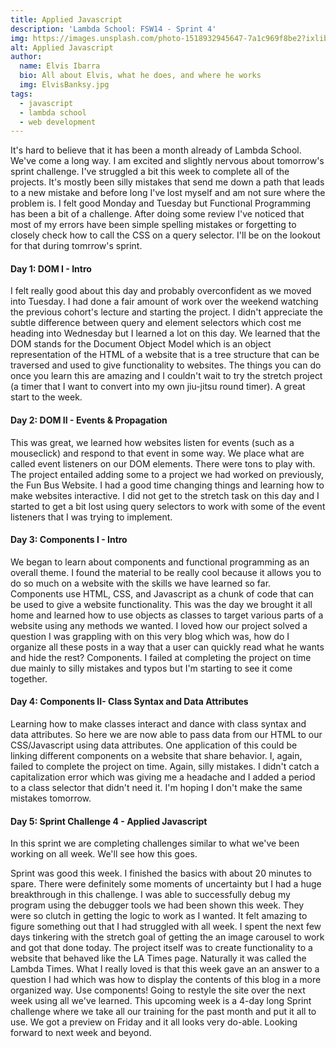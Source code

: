 ```yaml
---
title: Applied Javascript
description: 'Lambda School: FSW14 - Sprint 4'
img: https://images.unsplash.com/photo-1518932945647-7a1c969f8be2?ixlib=rb-1.2.1&ixid=MXwxMjA3fDB8MHxwaG90by1wYWdlfHx8fGVufDB8fHw%3D&auto=format&fit=crop&w=1189&q=80
alt: Applied Javascript
author:
  name: Elvis Ibarra
  bio: All about Elvis, what he does, and where he works
  img: ElvisBanksy.jpg
tags:
  - javascript
  - lambda school
  - web development
---
```


<section class="weekly">
    <p class="intro"> It's hard to believe that it has been a month already of Lambda School. We've come a long way.
      I am excited and slightly nervous about tomorrow's sprint challenge. I've struggled a bit this week to complete
      all of the projects. It's mostly been silly mistakes that send me down a path that leads to a new mistake and
      before long I've lost myself and am not sure where the problem is. I felt good Monday and Tuesday but
      Functional Programming has been a bit of a challenge. After doing some review I've noticed that most of my
      errors have been simple spelling mistakes or forgetting to closely check how to call the CSS on a query
      selector. I'll be on the lookout for that during tomrrow's sprint.   </p>
    <div class="top-content">
      <div class="text-content">
        <h4><span class="daytags">Day 1:</span> <span class="day">DOM I - Intro</span></h4>
        <p> I felt really good about this day and probably overconfident as we moved into Tuesday. I had done a fair
          amount of work over the weekend watching the previous cohort's lecture and starting the project. I didn't
          appreciate the subtle difference between query and element selectors which cost me heading into Wednesday
          but I learned a lot on this day. We learned that the DOM stands for the Document Object Model which is an
          object representation of the HTML of a website that is a tree structure that can be traversed and used to
          give functionality to websites. The things you can do once you learn this are amazing and I couldn't wait
          to try the stretch project (a timer that I want to convert into my own jiu-jitsu round timer). A great
          start to the week. </p>
      </div>
      <div class="text-content">
        <h4><span class="daytags">Day 2:</span> <span class="day">DOM II - Events & Propagation </span></h4>
        <p>This was great, we learned how websites listen for events (such as a mouseclick) and respond to that event
          in some way. We place what are called event listeners on our DOM elements. There were tons to play with.
          The project entailed adding some to a project we had worked on previously, the Fun Bus Website. I had a
          good time changing things and learning how to make websites interactive. I did not get to the stretch task
          on this day and I started to get a bit lost using query selectors to work with some of the event listeners
          that I was trying to implement.</p>
      </div>
      <div class="text-content">
        <h4><span class="daytags">Day 3:</span> <span class="day">Components I - Intro</span></h4>
        <p>We began to learn about components and functional programming as an overall theme. I found the material to
          be really cool because it allows you to do so much on a website with the skills we have learned so far.
          Components use HTML, CSS, and Javascript as a chunk of code that can be used to give a website
          functionality. This was the day we brought it all home and learned how to use objects as classes to target
          various parts of a website using any methods we wanted. I loved how our project solved a question I was
          grappling with on this very blog which was, how do I organize all these posts in a way that a user can
          quickly read what he wants and hide the rest? Components. I failed at completing the project on time due
          mainly to silly mistakes and typos but I'm starting to see it come together.
        </p>
      </div>
      <div class="text-content">
        <h4><span class="daytags">Day 4:</span> <span class="day">Components II- Class Syntax and Data Attributes
          </span></h4>
        <p>Learning how to make classes interact and dance with class syntax and data attributes. So here we are now
          able to pass data from our HTML to our CSS/Javascript using data attributes. One application of this could
          be linking different components on a website that share behavior. I, again, failed to complete the project
          on time. Again, silly mistakes. I didn't catch a capitalization error which was giving me a headache and I
          added a period to a class selector that didn't need it. I'm hoping I don't make the same mistakes tomorrow.</p>
      </div>
      <div class="text-content">
        <h4><span class="daytags">Day 5:</span> <span class="day">Sprint Challenge 4 - Applied Javascript</span></h4>
        <p> In this sprint we are completing challenges similar to what we've been working on all week. We'll see how
          this goes.</p>
      </div>
      <p class="weeklyp"> Sprint was good this week. I finished the basics with about 20 minutes to spare. There were
        definitely some moments of uncertainty but I had a huge breakthrough in this challenge. I was able to
        successfully debug my program using the debugger tools we had been shown this week. They were so clutch in
        getting the logic to work as I wanted. It felt amazing to figure something out that I had struggled with all
        week. I spent the next few days tinkering with the stretch goal of getting the an image carousel to work and
        got that done today. The project itself was to create functionality to a website that behaved like the LA
        Times page. Naturally it was called the Lambda Times. What I really loved is that this week gave an an answer
        to a question I had which was how to display the contents of this blog in a more organized way. Use
        components! Going to restyle the site over the next week using all we've learned. This upcoming week is a
        4-day long Sprint challenge where we take all our training for the past month and put it all to use. We got a
        preview on Friday and it all looks very do-able. Looking forward to next week and beyond.</p>
    </div>
  </section>
